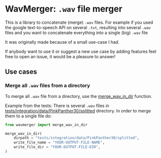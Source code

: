 # WavMerger: `.wav` file merger

This is a library to concatenate (merge) `.wav` files. 
For example if you used the google text-to-speech API on several `.txt`, resulting into several `.wav` files and you want to concatenate everything into a single (big) `.wav` file

It was originally made because of a small use-case I had.

If anybody want to use it or suggest a new use case by adding features feel free to open an issue, it would be a pleasure to answer! 

## Use cases

### Merge all `.wav` files from a directory

To merge all `.wav` file from a directory, use the [merge_wav_in_dir](./wavmerger/wavmerger.py) function. 

Example from the tests: 
There is several `.wav` files in [tests/integration/data/PinkPanther30/splitted](tests/integration/data/PinkPanther30/splitted) directory. In order to merge them to a single file do:

```python
from wavmerger import merge_wav_in_dir

merge_wav_in_dir(
    dirpath = "tests/integration/data/PinkPanther30/splitted",
    write_file_name = "YOUR-OUTPUT-FILE-NAME",
    write_file_dir = "YOUR-OUTPUT-FILE-DIR",
)
```



